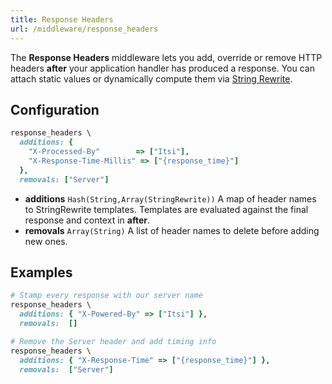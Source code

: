 ```yaml
---
title: Response Headers
url: /middleware/response_headers
---
```


The **Response Headers** middleware lets you add, override or remove HTTP headers **after** your application handler has produced a response. You can attach static values or dynamically compute them via [String Rewrite](/middleware/string_rewrite).

## Configuration
```ruby {filename=Itsi.rb}
response_headers \
  additions: {
    "X-Processed-By"        => ["Itsi"],
    "X-Response-Time-Millis" => ["{response_time}"]
  },
  removals: ["Server"]
```
- **additions** `Hash(String,Array(StringRewrite))`
  A map of header names to StringRewrite templates. Templates are evaluated against the final response and context in **after**.
- **removals** `Array(String)`
  A list of header names to delete before adding new ones.

## Examples
```ruby {filename=Itsi.rb}
# Stamp every response with our server name
response_headers \
  additions: { "X-Powered-By" => ["Itsi"] },
  removals:  []

# Remove the Server header and add timing info
response_headers \
  additions: { "X-Response-Time" => ["{response_time}"] },
  removals:  ["Server"]
```
